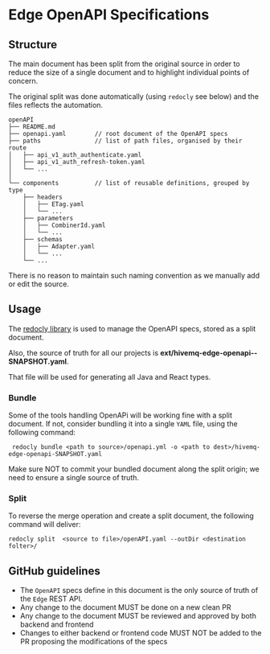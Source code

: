 # Edge OpenAPI Specifications

## Structure 

The main document has been split from the original source in order to reduce the size of a single document and to highlight individual points of concern. 

The original split was done automatically (using `redocly` see below) and the files reflects the automation. 

```
openAPI             
├── README.md
├── openapi.yaml        // root document of the OpenAPI specs
├── paths               // list of path files, organised by their route
│   ├── api_v1_auth_authenticate.yaml
│   ├── api_v1_auth_refresh-token.yaml
│   └── ...
│
└── components          // list of reusable definitions, grouped by type
    ├── headers
    │   ├── ETag.yaml
    │   └── ...
    ├── parameters
    │   ├── CombinerId.yaml
    │   └── ...
    ├── schemas
    │   ├── Adapter.yaml
    │   └── ...
    └── ...
```

There is no reason to maintain such naming convention as we manually add or edit the source.  

## Usage
The [redocly library](https://redocly.com/) is used to manage the OpenAPI specs, stored as a split document. 

Also, the source of truth for all our projects is **ext/hivemq-edge-openapi-<VERSION>-SNAPSHOT.yaml**.

That file will be used for generating all Java and React types.

### Bundle
Some of the tools handling OpenAPi will be working fine with a split document.
If not, consider bundling it into a single `YAML` file, using the following command:

```shell
 redocly bundle <path to source>/openapi.yml -o <path to dest>/hivemq-edge-openapi-SNAPSHOT.yaml
```

Make sure NOT to commit your bundled document along the split origin; we need to ensure a single source of truth. 

### Split 
To reverse the merge operation and create a split document, the following command will deliver: 


```shell
redocly split  <source to file>/openAPI.yaml --outDir <destination folter>/
```

## GitHub guidelines
- The `OpenAPI` specs define in this document is the only source of truth of the `Edge` REST API.
- Any change to the document MUST be done on a new clean PR
- Any change to the document MUST be reviewed and approved by both backend and frontend
- Changes to either backend or frontend code MUST NOT be added to the PR proposing the modifications of the specs

